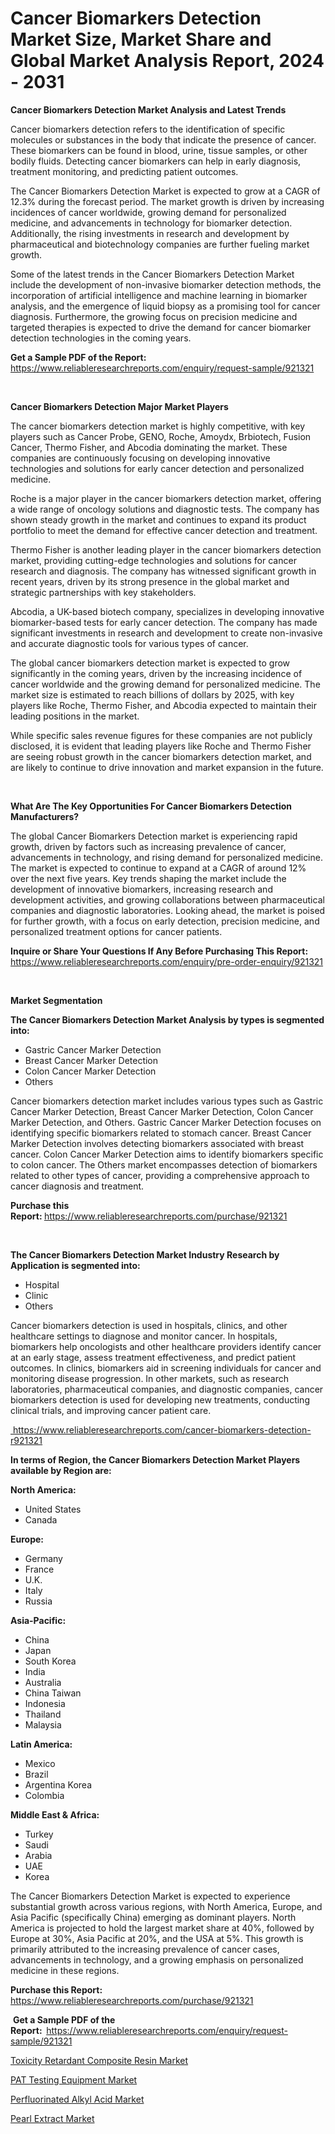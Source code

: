 <p><h1>Cancer Biomarkers Detection Market Size, Market Share and Global Market Analysis Report, 2024 - 2031</h1></p><p><strong>Cancer Biomarkers Detection Market Analysis and Latest Trends</strong></p>
<p><p>Cancer biomarkers detection refers to the identification of specific molecules or substances in the body that indicate the presence of cancer. These biomarkers can be found in blood, urine, tissue samples, or other bodily fluids. Detecting cancer biomarkers can help in early diagnosis, treatment monitoring, and predicting patient outcomes.</p><p>The Cancer Biomarkers Detection Market is expected to grow at a CAGR of 12.3% during the forecast period. The market growth is driven by increasing incidences of cancer worldwide, growing demand for personalized medicine, and advancements in technology for biomarker detection. Additionally, the rising investments in research and development by pharmaceutical and biotechnology companies are further fueling market growth.</p><p>Some of the latest trends in the Cancer Biomarkers Detection Market include the development of non-invasive biomarker detection methods, the incorporation of artificial intelligence and machine learning in biomarker analysis, and the emergence of liquid biopsy as a promising tool for cancer diagnosis. Furthermore, the growing focus on precision medicine and targeted therapies is expected to drive the demand for cancer biomarker detection technologies in the coming years.</p></p>
<p><strong>Get a Sample PDF of the Report:&nbsp;</strong> <a href="https://www.reliableresearchreports.com/enquiry/request-sample/921321">https://www.reliableresearchreports.com/enquiry/request-sample/921321</a></p>
<p>&nbsp;</p>
<p><strong>Cancer Biomarkers Detection Major Market Players</strong></p>
<p><p>The cancer biomarkers detection market is highly competitive, with key players such as Cancer Probe, GENO, Roche, Amoydx, Brbiotech, Fusion Cancer, Thermo Fisher, and Abcodia dominating the market. These companies are continuously focusing on developing innovative technologies and solutions for early cancer detection and personalized medicine.</p><p>Roche is a major player in the cancer biomarkers detection market, offering a wide range of oncology solutions and diagnostic tests. The company has shown steady growth in the market and continues to expand its product portfolio to meet the demand for effective cancer detection and treatment.</p><p>Thermo Fisher is another leading player in the cancer biomarkers detection market, providing cutting-edge technologies and solutions for cancer research and diagnosis. The company has witnessed significant growth in recent years, driven by its strong presence in the global market and strategic partnerships with key stakeholders.</p><p>Abcodia, a UK-based biotech company, specializes in developing innovative biomarker-based tests for early cancer detection. The company has made significant investments in research and development to create non-invasive and accurate diagnostic tools for various types of cancer.</p><p>The global cancer biomarkers detection market is expected to grow significantly in the coming years, driven by the increasing incidence of cancer worldwide and the growing demand for personalized medicine. The market size is estimated to reach billions of dollars by 2025, with key players like Roche, Thermo Fisher, and Abcodia expected to maintain their leading positions in the market.</p><p>While specific sales revenue figures for these companies are not publicly disclosed, it is evident that leading players like Roche and Thermo Fisher are seeing robust growth in the cancer biomarkers detection market, and are likely to continue to drive innovation and market expansion in the future.</p></p>
<p>&nbsp;</p>
<p><strong>What Are The Key Opportunities For Cancer Biomarkers Detection Manufacturers?</strong></p>
<p><p>The global Cancer Biomarkers Detection market is experiencing rapid growth, driven by factors such as increasing prevalence of cancer, advancements in technology, and rising demand for personalized medicine. The market is expected to continue to expand at a CAGR of around 12% over the next five years. Key trends shaping the market include the development of innovative biomarkers, increasing research and development activities, and growing collaborations between pharmaceutical companies and diagnostic laboratories. Looking ahead, the market is poised for further growth, with a focus on early detection, precision medicine, and personalized treatment options for cancer patients.</p></p>
<p><strong>Inquire or Share Your Questions If Any Before Purchasing This Report:</strong> <a href="https://www.reliableresearchreports.com/enquiry/pre-order-enquiry/921321">https://www.reliableresearchreports.com/enquiry/pre-order-enquiry/921321</a></p>
<p>&nbsp;</p>
<p><strong>Market Segmentation</strong></p>
<p><strong>The Cancer Biomarkers Detection Market Analysis by types is segmented into:</strong></p>
<p><ul><li>Gastric Cancer Marker Detection</li><li>Breast Cancer Marker Detection</li><li>Colon Cancer Marker Detection</li><li>Others</li></ul></p>
<p><p>Cancer biomarkers detection market includes various types such as Gastric Cancer Marker Detection, Breast Cancer Marker Detection, Colon Cancer Marker Detection, and Others. Gastric Cancer Marker Detection focuses on identifying specific biomarkers related to stomach cancer. Breast Cancer Marker Detection involves detecting biomarkers associated with breast cancer. Colon Cancer Marker Detection aims to identify biomarkers specific to colon cancer. The Others market encompasses detection of biomarkers related to other types of cancer, providing a comprehensive approach to cancer diagnosis and treatment.</p></p>
<p><strong>Purchase this Report:&nbsp;</strong><a href="https://www.reliableresearchreports.com/purchase/921321">https://www.reliableresearchreports.com/purchase/921321</a></p>
<p>&nbsp;</p>
<p><strong>The Cancer Biomarkers Detection Market Industry Research by Application is segmented into:</strong></p>
<p><ul><li>Hospital</li><li>Clinic</li><li>Others</li></ul></p>
<p><p>Cancer biomarkers detection is used in hospitals, clinics, and other healthcare settings to diagnose and monitor cancer. In hospitals, biomarkers help oncologists and other healthcare providers identify cancer at an early stage, assess treatment effectiveness, and predict patient outcomes. In clinics, biomarkers aid in screening individuals for cancer and monitoring disease progression. In other markets, such as research laboratories, pharmaceutical companies, and diagnostic companies, cancer biomarkers detection is used for developing new treatments, conducting clinical trials, and improving cancer patient care.</p></p>
<p><a href="https://www.reliableresearchreports.com/cancer-biomarkers-detection-r921321">&nbsp;https://www.reliableresearchreports.com/cancer-biomarkers-detection-r921321</a></p>
<p><strong>In terms of Region, the Cancer Biomarkers Detection Market Players available by Region are:</strong></p>
<p>
    <p> <strong> North America: </strong>
        <ul>
            <li>United States</li>
            <li>Canada</li>
        </ul>
        </p> 
    <p> <strong> Europe: </strong>
        <ul>
            <li>Germany</li>
            <li>France</li>
            <li>U.K.</li>
            <li>Italy</li>
            <li>Russia</li>
        </ul>
        </p> 
    <p> <strong> Asia-Pacific: </strong>
        <ul>
            <li>China</li>
            <li>Japan</li>
            <li>South Korea</li>
            <li>India</li>
            <li>Australia</li>
            <li>China Taiwan</li>
            <li>Indonesia</li>
            <li>Thailand</li>
            <li>Malaysia</li>
        </ul>
        </p> 
    <p> <strong> Latin America: </strong>
        <ul>
            <li>Mexico</li>
            <li>Brazil</li>
            <li>Argentina Korea</li>
            <li>Colombia</li>
        </ul>
        </p> 
    <p> <strong> Middle East & Africa: </strong>
        <ul>
            <li>Turkey</li>
            <li>Saudi</li>
            <li>Arabia</li>
            <li>UAE</li>
            <li>Korea</li>
        </ul>
    </p>
    </p>
<p><p>The Cancer Biomarkers Detection Market is expected to experience substantial growth across various regions, with North America, Europe, and Asia Pacific (specifically China) emerging as dominant players. North America is projected to hold the largest market share at 40%, followed by Europe at 30%, Asia Pacific at 20%, and the USA at 5%. This growth is primarily attributed to the increasing prevalence of cancer cases, advancements in technology, and a growing emphasis on personalized medicine in these regions.</p></p>
<p><strong>Purchase this Report: </strong><a href="https://www.reliableresearchreports.com/purchase/921321">https://www.reliableresearchreports.com/purchase/921321</a></p>
<p>&nbsp;<strong>Get a Sample PDF of the Report:&nbsp;&nbsp;</strong><a href="https://www.reliableresearchreports.com/enquiry/request-sample/921321">https://www.reliableresearchreports.com/enquiry/request-sample/921321</a></p>
<p><strong></strong></p>
<p><p><a href="https://www.linkedin.com/pulse/global-toxicity-retardant-composite-resin-market-types-applications-qj9dc?trackingId=Ch9INS%2FmO60FIatSeh6XUA%3D%3D">Toxicity Retardant Composite Resin Market</a></p><p><a href="https://github.com/jerrycopelandthomaswsqd8q/Market-Research-Report-List-2/blob/main/pat-testing-equipment-market.md">PAT Testing Equipment Market</a></p><p><a href="https://www.linkedin.com/pulse/global-perfluorinated-alkyl-acid-market-size-trends-insights-mnioc?trackingId=vAzm%2F2jB5d4To%2Bq%2BxLFQCQ%3D%3D">Perfluorinated Alkyl Acid Market</a></p><p><a href="https://github.com/brenzgnarento/Market-Research-Report-List-2/blob/main/pearl-extract-market.md">Pearl Extract Market</a></p></p>